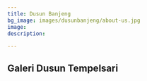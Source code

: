 ```yaml
---
title: Dusun Banjeng
bg_image: images/dusunbanjeng/about-us.jpg
image: 
description: 

---
```

## Galeri Dusun Tempelsari